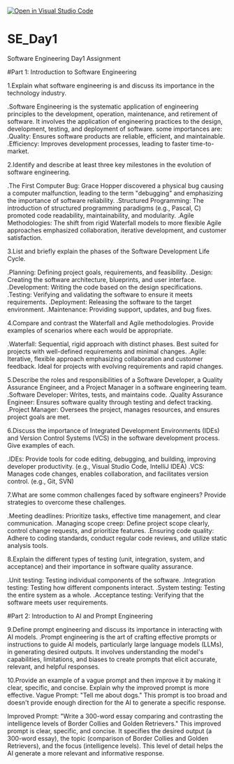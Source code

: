 [![Open in Visual Studio Code](https://classroom.github.com/assets/open-in-vscode-2e0aaae1b6195c2367325f4f02e2d04e9abb55f0b24a779b69b11b9e10269abc.svg)](https://classroom.github.com/online_ide?assignment_repo_id=15570000&assignment_repo_type=AssignmentRepo)
# SE_Day1
Software Engineering Day1 Assignment

#Part 1: Introduction to Software Engineering

1.Explain what software engineering is and discuss its importance in the technology industry.

.Software Engineering is the systematic application of engineering principles to the development, operation, maintenance, and retirement of software. It involves the application of engineering practices to the design, development, testing, and deployment of software.
some importances are:
.Quality: Ensures software products are reliable, efficient, and maintainable.
.Efficiency: Improves development processes, leading to faster time-to-market.

2.Identify and describe at least three key milestones in the evolution of software engineering.

.The First Computer Bug: Grace Hopper discovered a physical bug causing a computer malfunction, leading to the term "debugging" and emphasizing the importance of software reliability.
.Structured Programming: The introduction of structured programming paradigms (e.g., Pascal, C) promoted code readability, maintainability, and modularity.
.Agile Methodologies: The shift from rigid Waterfall models to more flexible Agile approaches emphasized collaboration, iterative development, and customer satisfaction.

3.List and briefly explain the phases of the Software Development Life Cycle.

.Planning: Defining project goals, requirements, and feasibility.
.Design: Creating the software architecture, blueprints, and user interface.
.Development: Writing the code based on the design specifications.
.Testing: Verifying and validating the software to ensure it meets requirements.
.Deployment: Releasing the software to the target environment.
.Maintenance: Providing support, updates, and bug fixes.


4.Compare and contrast the Waterfall and Agile methodologies. Provide examples of scenarios where each would be appropriate.

.Waterfall: Sequential, rigid approach with distinct phases. Best suited for projects with well-defined requirements and minimal changes.
.Agile: Iterative, flexible approach emphasizing collaboration and customer feedback. Ideal for projects with evolving requirements and rapid changes.


5.Describe the roles and responsibilities of a Software Developer, a Quality Assurance Engineer, and a Project Manager in a software engineering team.
.Software Developer: Writes, tests, and maintains code.
.Quality Assurance Engineer: Ensures software quality through testing and defect tracking.
.Project Manager: Oversees the project, manages resources, and ensures project goals are met.

6.Discuss the importance of Integrated Development Environments (IDEs) and Version Control Systems (VCS) in the software development process. Give examples of each.

.IDEs: Provide tools for code editing, debugging, and building, improving developer productivity. (e.g., Visual Studio Code, IntelliJ IDEA)
.VCS: Manages code changes, enables collaboration, and facilitates version control. (e.g., Git, SVN)


7.What are some common challenges faced by software engineers? Provide strategies to overcome these challenges.

.Meeting deadlines: Prioritize tasks, effective time management, and clear communication.
.Managing scope creep: Define project scope clearly, control change requests, and prioritize features.
.Ensuring code quality: Adhere to coding standards, conduct regular code reviews, and utilize static analysis tools.

8.Explain the different types of testing (unit, integration, system, and acceptance) and their importance in software quality assurance.

.Unit testing: Testing individual components of the software.
.Integration testing: Testing how different components interact.
.System testing: Testing the entire system as a whole.
.Acceptance testing: Verifying that the software meets user requirements.

#Part 2: Introduction to AI and Prompt Engineering


9.Define prompt engineering and discuss its importance in interacting with AI models.
.Prompt engineering is the art of crafting effective prompts or instructions to guide AI models, particularly large language models (LLMs), in generating desired outputs.
 It involves understanding the model's capabilities, limitations, and biases to create prompts that elicit accurate, relevant, and helpful responses.


10.Provide an example of a vague prompt and then improve it by making it clear, specific, and concise. Explain why the improved prompt is more effective.
Vague Prompt:
"Tell me about dogs."
This prompt is too broad and doesn't provide enough direction for the AI to generate a specific response.

Improved Prompt:
"Write a 300-word essay comparing and contrasting the intelligence levels of Border Collies and Golden Retrievers."
This improved prompt is clear, specific, and concise. It specifies the desired output (a 300-word essay), the topic (comparison of Border Collies and Golden Retrievers), and the focus (intelligence levels). This level of detail helps the AI generate a more relevant and informative response.
